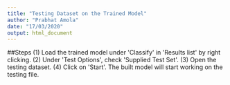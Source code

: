 ```yaml
---
title: "Testing Dataset on the Trained Model"
author: "Prabhat Amola"
date: "17/03/2020"
output: html_document
---
```


##Steps
(1) Load the trained model under 'Classify' in 'Results list' by right clicking.
(2) Under 'Test Options', check 'Supplied Test Set'.
(3) Open the testing dataset.
(4) Click on 'Start'. The built model will start working on the testing file.
